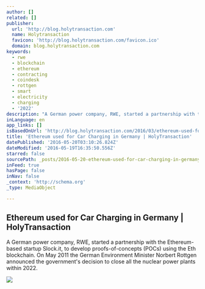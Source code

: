 ```yaml
---
author: []
related: []
publisher:
  url: 'http://blog.holytransaction.com'
  name: Holytransaction
  favicon: 'http://blog.holytransaction.com/favicon.ico'
  domain: blog.holytransaction.com
keywords:
  - rwe
  - blockchain
  - ethereum
  - contracting
  - coindesk
  - rottgen
  - smart
  - electricity
  - charging
  - '2022'
description: "A German power company, RWE, started a partnership with the Ethereum-based startup Slock.it, to develop proofs-of-concepts (POCs) using the Eth blockchain. On May 2011 the German Environment Minister Norbert Rottgen announced the government's decision to close all the nuclear power plants within 2022."
inLanguage: en
app_links: []
isBasedOnUrl: 'http://blog.holytransaction.com/2016/03/ethereum-used-for-car-charging-in.html'
title: 'Ethereum used for Car Charging in Germany | HolyTransaction'
datePublished: '2016-05-20T03:10:26.824Z'
dateModified: '2016-05-19T16:35:50.556Z'
starred: false
sourcePath: _posts/2016-05-20-ethereum-used-for-car-charging-in-germany-or-holytransaction.md
inFeed: true
hasPage: false
inNav: false
_context: 'http://schema.org'
_type: MediaObject

---
```

<article style=""><h1>Ethereum used for Car Charging in Germany | HolyTransaction</h1><p>A German power company, RWE, started a partnership with the Ethereum-based startup Slock.it, to develop proofs-of-concepts (POCs) using the Eth blockchain. On May 2011 the German Environment Minister Norbert Rottgen announced the government's decision to close all the nuclear power plants within 2022.</p><img src="https://1.bp.blogspot.com/-k8YozoeGB68/Vt74ty8awFI/AAAAAAAAAQs/UHQkBBuXm9Q/w1200-h630-p-nu/Car%2BCharging%2Bvia%2BEthereum.png" /></article>